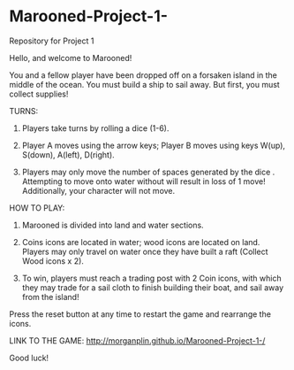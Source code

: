 # Marooned-Project-1-
Repository for Project 1

Hello, and welcome to Marooned!

You and a fellow player have been dropped off on a forsaken island in the middle of the ocean. You must build a ship to sail away. But first, you must collect supplies!

TURNS:

1) Players take turns by rolling a dice (1-6).

2) Player A moves using the arrow keys; Player B moves using keys W(up), S(down), A(left), D(right).

2) Players may only move the number of spaces generated by the dice . Attempting to move onto water without will result in loss of 1 move! Additionally, your character will not move.


HOW TO PLAY:

  1) Marooned is divided into land and water sections.

  2) Coins icons are located in water; wood icons are located on land. Players may only travel on water once they have built a raft (Collect Wood icons x 2).

  3) To win, players must reach a trading post with 2 Coin icons, with which they may trade for a sail cloth to finish building their boat, and sail away from the island!

Press the reset button at any time to restart the game and rearrange the icons.

LINK TO THE GAME: http://morganplin.github.io/Marooned-Project-1-/

Good luck!
